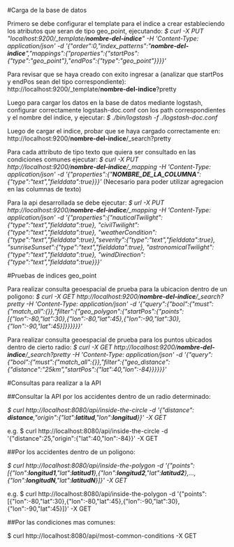 #Carga de la base de datos

Primero se debe configurar el template para el indice a crear estableciendo los atributos que seran de tipo geo_point, ejecutando:
_$ curl -X PUT "localhost:9200/\_template/**nombre-del-indice**" -H 'Content-Type: application/json' -d '{"order":0,"index_patterns":"**nombre-del-indice**","mappings":{"properties":{"startPos":{"type":"geo_point"},"endPos":{"type":"geo_point"}}}}'_

Para revisar que se haya creado con exito ingresar a (analizar que startPos y endPos sean del tipo correspondiente):
http://localhost:9200/\_template/**nombre-del-indice**?pretty

Luego para cargar los datos en la base de datos mediante logstash, configurar correctamente logstash-doc.conf con los path correspondientes y el nombre del indice, y ejecutar:
_$ ./bin/logstash -f ./logstash-doc.conf_

Luego de cargar el indice, probar que se haya cargado correctamente en:
http://localhost:9200/**nombre-del-indice**/\_search?pretty


Para cada attributo de tipo texto que quiera ser consultado en las condiciones comunes ejecutar:
_$ curl -X PUT http://localhost:9200/**nombre-del-indice**/\_mapping -H 'Content-Type: application/json' -d '{"properties":{"**NOMBRE_DE_LA_COLUMNA**":{"type":"text","fielddata":true}}}'_
 (Necesario para poder utilizar agregacion en las columnas de texto)


Para la api desarrollada se debe ejecutar:
_$ url -X PUT http://localhost:9200/**nombre-del-indice**/\_mapping -H 'Content-Type: application/json' -d '{"properties":{"nauticalTwilight":{"type":"text","fielddata":true}, "civilTwilight":{"type":"text","fielddata":true}, "weatherCondition":{"type":"text","fielddata":true},"severity":{"type":"text","fielddata":true}, "sunriseSunset":{"type":"text","fielddata":true}, "astronomicalTwilight":{"type":"text","fielddata":true}, "windDirection":{"type":"text","fielddata":true}}}'_



#Pruebas de indices geo_point

Para realizar consulta geoespacial de prueba para la ubicacion dentro de un poligono:
_$ curl -X GET http://localhost:9200/**nombre-del-indice**/\_search?pretty -H 'Content-Type: application/json' -d '{"query":{"bool":{"must":{"match_all":{}},"filter":{"geo_polygon":{"startPos":{"points":[{"lon":-80,"lat":30},{"lon":-80,"lat":45},{"lon":-90,"lat":30},{"lon":-90,"lat":45}]}}}}}}'_

Para realizar consulta geoespacial de prueba para los puntos ubicados dentro de cierto radio:
_$ curl -X GET http://localhost:9200/**nombre-del-indice**/\_search?pretty -H 'Content-Type: application/json' -d '{"query":{"bool":{"must":{"match_all":{}},"filter":{"geo_distance":{"distance":"25km","startPos":{"lat":40,"lon":-84}}}}}}'_



#Consultas para realizar a la API

##Consultar la API por los accidentes dentro de un radio determinado:

_$ curl http://localhost:8080/api/inside-the-circle -d '{"distance": **distance**,"origin":{"lat":**latitud**,"lon":**longitud**}}' -X GET_

e.g.
$ curl http://localhost:8080/api/inside-the-circle -d '{"distance":25,"origin":{"lat":40,"lon":-84}}' -X GET


##Por los accidentes dentro de un poligono:

_$ curl http://localhost:8080/api/inside-the-polygon -d '{"points": [{"lon":**longitud1**,"lat":**latitud1**},{"lon":**longitud2**,"lat":**latitud2**},...,{"lon":**longitudN**,"lat":**latitudN**}]}' -X GET_

e.g.
$ curl http://localhost:8080/api/inside-the-polygon -d '{"points": [{"lon":-80,"lat":30},{"lon":-80,"lat":45},{"lon":-90,"lat":30},{"lon":-90,"lat":45}]}' -X GET


##Por las condiciones mas comunes:

$ curl http://localhost:8080/api/most-common-conditions -X GET